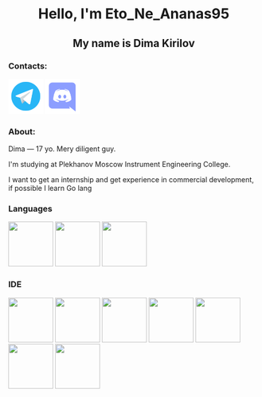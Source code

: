 <h1 align="center">Hello, I'm Eto_Ne_Ananas95</h1>
<h2 align="center">My name is Dima Kirilov</h2>
<h3>Contacts: </h3>
<p align="left">
<a href="https://t.me/BIG_zh0pa"><img src="https://raw.githubusercontent.com/broGideon/MyCustomization/main/Icons/telegram.svg" height="70" width="70"/></a>
<a href=""><img src="https://raw.githubusercontent.com/broGideon/MyCustomization/main/Icons/discord.svg" height="70" width="70"/></a>
</p>
<h3>About:</h3>
<p>Dima — 17 yo. Мery diligent guy.</p>
<p>I'm studying at Plekhanov Moscow Instrument Engineering College.</p>
<p>I want to get an internship and get experience in commercial development, if possible I learn Go lang</p>
<h3>Languages</h3>
<p align="left">
  <img src="https://cdn.jsdelivr.net/gh/devicons/devicon@latest/icons/powershell/powershell-original.svg" height="90" width="90"/>
  <img src="https://cdn.jsdelivr.net/gh/devicons/devicon@latest/icons/csharp/csharp-original.svg" height="90" width="90"/>
  <img src="https://cdn.jsdelivr.net/gh/devicons/devicon@latest/icons/python/python-original.svg" height="90" width="90"/>
</p>
<h3>IDE</h3>
<p>
  <img src="https://cdn.jsdelivr.net/gh/devicons/devicon@latest/icons/pycharm/pycharm-original.svg" height="90" width="90"/>          
  <img src="https://cdn.jsdelivr.net/gh/devicons/devicon@latest/icons/rider/rider-original.svg" height="90" width="90"/>          
  <img src="https://cdn.jsdelivr.net/gh/devicons/devicon@latest/icons/datagrip/datagrip-original.svg" height="90" width="90"/>
  <img src="https://cdn.jsdelivr.net/gh/devicons/devicon@latest/icons/webstorm/webstorm-original.svg" height="90" width="90"/>
  <img src="https://cdn.jsdelivr.net/gh/devicons/devicon@latest/icons/intellij/intellij-original.svg" height="90" width="90"/>
  <img src="https://cdn.jsdelivr.net/gh/devicons/devicon@latest/icons/vscode/vscode-original.svg" height="90" width="90"/>
  <img src="https://cdn.jsdelivr.net/gh/devicons/devicon@latest/icons/visualstudio/visualstudio-original.svg" height="90" width="90"/>
</p>



